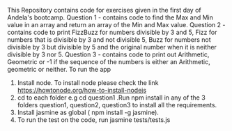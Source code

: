 This Repository contains code for exercises given in the first day of Andela's bootcamp.
Question 1 - contains code to find the Max and Min value in an array and return an array of the Min and Max value.
Question 2 - contains code to print FizzBuzz for numbers divisible by 3 and 5, Fizz for numbers that is divisible by 3 and not divisible 5, Buzz for numbers not divisible by 3 but divisible by 5 and the original number when it is neither divisible by 3 nor 5.
Question 3 - contains code to print out Arithmetic, Geometric or -1 if the sequence of the numbers is either an Arithmetic, geometric or neither.
To run the app
1. Install node. To install node please check the link https://howtonode.org/how-to-install-nodejs
2. cd to each folder e.g cd question1 .Run npm install in any of the 3 folders question1, question2, question3 to install all the requirements.
3. Install jasmine as global ( npm install -g jasmine).
4. To run the test on the code, run jasmine tests/tests.js
 